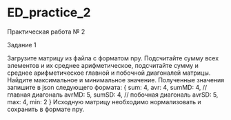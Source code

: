 # ED_practice_2

Практическая работа № 2 

Задание 1 

Загрузите матрицу из файла с форматом npy. Подсчитайте сумму всех элементов и их среднее арифметическое, подсчитайте сумму и среднее арифметическое главной и побочной диагоналей матрицы. Найдите максимальное и минимальное значение. Полученные значения запишите в json следующего формата: 
{ 
    sum: 4, 
    avr: 4, 
    sumMD: 4, // главная диагональ 
    avrMD: 5, 
    sumSD: 4, // побочная диагональ 
    avrSD: 5, 
    max: 4, 
    min: 2 
} 
Исходную матрицу необходимо нормализовать и сохранить в формате npy.  

 
